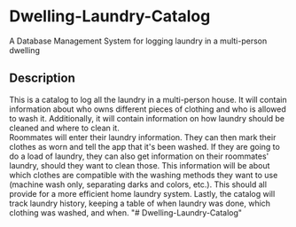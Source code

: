 # Dwelling-Laundry-Catalog
A Database Management System for logging laundry in a multi-person dwelling

## Description
This is a catalog to log all the laundry in a multi-person house. It will contain information about who owns different pieces of clothing and who is allowed to wash it. Additionally, it will contain information on how laundry should be cleaned and where to clean it. <br>
Roommates will enter their laundry information. They can then mark their clothes as worn and tell the app that it's been washed. If they are going to do a load of laundry, they can also get information on their roommates' laundry, should they want to clean those. This information will be about which clothes are compatible with the washing methods they want to use (machine wash only, separating darks and colors, etc.). This should all provide for a more efficient home laundry system. Lastly, the catalog will track laundry history, keeping a table of when laundry was done, which clothing was washed, and when.
"# Dwelling-Laundry-Catalog" 
